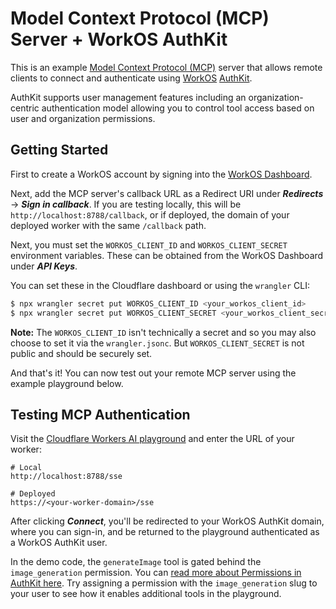 # Model Context Protocol (MCP) Server + WorkOS AuthKit

This is an example [Model Context Protocol (MCP)](https://modelcontextprotocol.io/introduction) server that allows remote clients to connect and authenticate using [WorkOS](https://workos.com) [AuthKit](https://authkit.com).

AuthKit supports user management features including an organization-centric
authentication model allowing you to control tool access based on user and
organization permissions.

## Getting Started

First to create a WorkOS account by signing into the [WorkOS Dashboard](https://dashboard.workos.com).

Next, add the MCP server's callback URL as a Redirect URI under **_Redirects_**
-> **_Sign in callback_**. If you are testing locally, this will be
`http://localhost:8788/callback`, or if deployed, the domain of your deployed
worker with the same `/callback` path.

Next, you must set the `WORKOS_CLIENT_ID` and `WORKOS_CLIENT_SECRET` environment
variables. These can be obtained from the WorkOS Dashboard under **_API Keys_**.

You can set these in the Cloudflare dashboard or using the `wrangler`
CLI:

```sh
$ npx wrangler secret put WORKOS_CLIENT_ID <your_workos_client_id>
$ npx wrangler secret put WORKOS_CLIENT_SECRET <your_workos_client_secret>
```

**Note:** The `WORKOS_CLIENT_ID` isn't technically a secret and so you may also
choose to set it via the `wrangler.jsonc`. But `WORKOS_CLIENT_SECRET` is not
public and should be securely set.

And that's it! You can now test out your remote MCP server using the example
playground below.

## Testing MCP Authentication

Visit the [Cloudflare Workers AI playground](https://playground.ai.cloudflare.com) and enter the URL of your worker:

```
# Local
http://localhost:8788/sse

# Deployed
https://<your-worker-domain>/sse
```

After clicking **_Connect_**, you'll be redirected to your WorkOS AuthKit
domain, where you can sign-in, and be returned to the playground authenticated
as a WorkOS AuthKit user.

In the demo code, the `generateImage` tool is gated behind the `image_generation` permission. You can [read more about Permissions in AuthKit here](https://workos.com/docs/user-management/roles-and-permissions). Try assigning a permission with the `image_generation` slug to your user to see how it enables additional tools in the playground.
